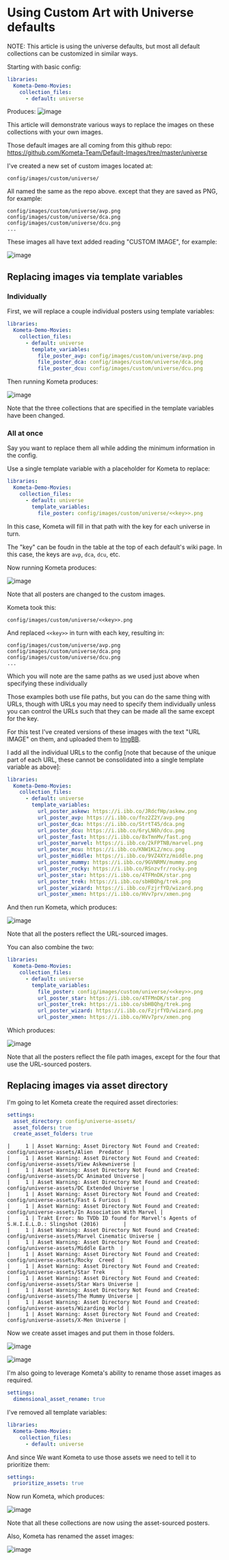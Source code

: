 # Using Custom Art with Universe defaults

NOTE: This article is using the universe defaults, but most all default collections can be customized in similar ways.

Starting with basic config:

```yaml
libraries:
  Kometa-Demo-Movies:
    collection_files:
      - default: universe
```

Produces:
![image](https://github.com/user-attachments/assets/c838fc3e-c45a-4b74-a3a4-8e28f4087540)

This article will demonstrate various ways to replace the images on these collections with your own images.

Those default images are all coming from this github repo:
<https://github.com/Kometa-Team/Default-Images/tree/master/universe>

I've created a new set of custom images located at:
```
config/images/custom/universe/
```

All named the same as the repo above. except that they are saved as PNG, for example:
```
config/images/custom/universe/avp.png
config/images/custom/universe/dca.png
config/images/custom/universe/dcu.png
...
```
These images all have text added reading "CUSTOM IMAGE", for example:

![image](https://github.com/user-attachments/assets/b781d9c7-8c5c-4642-a485-d31f77e3e1f3)

## Replacing images via template variables
 
### Individually

First, we will replace a couple individual posters using template variables:

```yaml
libraries:
  Kometa-Demo-Movies:
    collection_files:
      - default: universe
        template_variables:
          file_poster_avp: config/images/custom/universe/avp.png
          file_poster_dca: config/images/custom/universe/dca.png
          file_poster_dcu: config/images/custom/universe/dcu.png
```

Then running Kometa produces:

![image](https://github.com/user-attachments/assets/f72563ef-7647-440b-8745-b7f4388c4a00)

Note that the three collections that are specified in the template variables have been changed.

### All at once

Say you want to replace them all while adding the minimum information in the config.

Use a single template variable with a placeholder for Kometa to replace:

```yaml
libraries:
  Kometa-Demo-Movies:
    collection_files:
      - default: universe
        template_variables:
          file_poster: config/images/custom/universe/<<key>>.png
```

In this case, Kometa will fill in that path with the key for each universe in turn.

The "key" can be foudn in the table at the top of each default's wiki page.  In this case, the keys are `avp`, `dca`, `dcu`, etc.

Now running Kometa produces:

![image](https://github.com/user-attachments/assets/2c41a831-a15e-4958-b9b1-332161e9ce8d)

Note that all posters are changed to the custom images.

Kometa took this:
```
config/images/custom/universe/<<key>>.png
```
And replaced `<<key>>` in turn with each key, resulting in:
```
config/images/custom/universe/avp.png
config/images/custom/universe/dca.png
config/images/custom/universe/dcu.png
...
```
Which you will note are the same paths as we used just above when specifying these individually

Those examples both use file paths, but you can do the same thing with URLs, though with URLs you may need to specify them individually unless you can control the URLs such that they can be made all the same except for the key.

For this test I've created versions of these images with the text "URL IMAGE" on them, and uploaded them to [ImgBB](https://imgbb.com/).

I add all the individual URLs to the config [note that because of the unique part of each URL, these cannot be consolidated into a single template variable as above]:

```yaml
libraries:
  Kometa-Demo-Movies:
    collection_files:
      - default: universe
        template_variables:
          url_poster_askew: https://i.ibb.co/JRdcfHp/askew.png
          url_poster_avp: https://i.ibb.co/fnz2Z2Y/avp.png
          url_poster_dca: https://i.ibb.co/StrtT45/dca.png
          url_poster_dcu: https://i.ibb.co/6ryLN6h/dcu.png
          url_poster_fast: https://i.ibb.co/8xTmnMv/fast.png
          url_poster_marvel: https://i.ibb.co/2kFPTNB/marvel.png
          url_poster_mcu: https://i.ibb.co/KNW1KL2/mcu.png
          url_poster_middle: https://i.ibb.co/9VZ4XYz/middle.png
          url_poster_mummy: https://i.ibb.co/9GVNRMV/mummy.png
          url_poster_rocky: https://i.ibb.co/RSnzvfr/rocky.png
          url_poster_star: https://i.ibb.co/4TFMnDK/star.png
          url_poster_trek: https://i.ibb.co/sbHBQhg/trek.png
          url_poster_wizard: https://i.ibb.co/FzjrfYD/wizard.png
          url_poster_xmen: https://i.ibb.co/HVv7prv/xmen.png
```

And then run Kometa, which produces:

![image](https://github.com/user-attachments/assets/3b00ecec-8046-4e6b-9d30-c271280a6c7c)

Note that all the posters reflect the URL-sourced images.

You can also combine the two:

```yaml
libraries:
  Kometa-Demo-Movies:
    collection_files:
      - default: universe
        template_variables:
          file_poster: config/images/custom/universe/<<key>>.png
          url_poster_star: https://i.ibb.co/4TFMnDK/star.png
          url_poster_trek: https://i.ibb.co/sbHBQhg/trek.png
          url_poster_wizard: https://i.ibb.co/FzjrfYD/wizard.png
          url_poster_xmen: https://i.ibb.co/HVv7prv/xmen.png
```

Which produces:

![image](https://github.com/user-attachments/assets/1442d04f-c0b2-4205-919d-3c83cd3491c7)

Note that all the posters reflect the file path images, except for the four that use the URL-sourced posters.

## Replacing images via asset directory
 
I'm going to let Kometa create the required asset directories:

```yaml
settings:
  asset_directory: config/universe-assets/
  asset_folders: true
  create_asset_folders: true
```
```
|     1 | Asset Warning: Asset Directory Not Found and Created: config/universe-assets/Alien  Predator |
|     1 | Asset Warning: Asset Directory Not Found and Created: config/universe-assets/View Askewniverse |
|     1 | Asset Warning: Asset Directory Not Found and Created: config/universe-assets/DC Animated Universe |
|     1 | Asset Warning: Asset Directory Not Found and Created: config/universe-assets/DC Extended Universe |
|     1 | Asset Warning: Asset Directory Not Found and Created: config/universe-assets/Fast & Furious |
|     1 | Asset Warning: Asset Directory Not Found and Created: config/universe-assets/In Association With Marvel |
|     1 | Trakt Error: No TVDb ID found for Marvel's Agents of S.H.I.E.L.D.: Slingshot (2016)        |
|     1 | Asset Warning: Asset Directory Not Found and Created: config/universe-assets/Marvel Cinematic Universe |
|     1 | Asset Warning: Asset Directory Not Found and Created: config/universe-assets/Middle Earth  |
|     1 | Asset Warning: Asset Directory Not Found and Created: config/universe-assets/Rocky  Creed  |
|     1 | Asset Warning: Asset Directory Not Found and Created: config/universe-assets/Star Trek     |
|     1 | Asset Warning: Asset Directory Not Found and Created: config/universe-assets/Star Wars Universe |
|     1 | Asset Warning: Asset Directory Not Found and Created: config/universe-assets/The Mummy Universe |
|     1 | Asset Warning: Asset Directory Not Found and Created: config/universe-assets/Wizarding World |
|     1 | Asset Warning: Asset Directory Not Found and Created: config/universe-assets/X-Men Universe |
```

Now we create asset images and put them in those folders.

![image](https://github.com/user-attachments/assets/333f1358-5224-4d5e-89bb-c6dbb7ab11e9)

![image](https://github.com/user-attachments/assets/0aea2b99-ea33-4a0d-aa2a-e3fe3b79dd08)

I'm also going to leverage Kometa's ability to rename those asset images as required.

```yaml
settings:
  dimensional_asset_rename: true
```

I've removed all template variables:
```yaml
libraries:
  Kometa-Demo-Movies:
    collection_files:
      - default: universe
```

And since We want Kometa to use those assets we need to tell it to prioritize them:
```yaml
settings:
  prioritize_assets: true
```

Now run Kometa, which produces:

![image](https://github.com/user-attachments/assets/98d81562-b4ed-4479-a34c-86fe67496c16)

Note that all these collections are now using the asset-sourced posters.

Also, Kometa has renamed the asset images:

![image](https://github.com/user-attachments/assets/720c592b-b96e-4de5-bb41-eb9c373b60fb)
